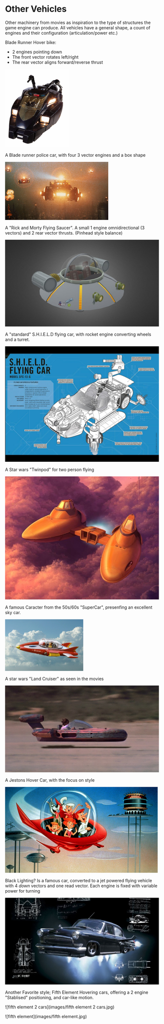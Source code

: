 # Other Vehicles

Other machinery from movies as inspiration to the type of structures the game engine can produce. All vehicles have a general shape, a count of engines and their configuration (articulation/power etc.)

Blade Runner Hover bike:

+ 2 engines pointing down
+ The front vector rotates left/right
+ The rear vector aligns forward/reverse thrust

<img src="images/judge dredd bike.jpg" alt="judge dredd bike" style="zoom: 25%;" />



A Blade runner police car, with four 3 vector engines and a box shape

<img src="images/p07tnm1h.webp" alt="p07tnm1h" style="zoom: 33%;" />



A "Rick and Morty Flying Saucer". A small 1 engine omnidirectional (3 vectors) and 2 rear vector thrusts. (Pinhead style balance)

<img src="images/rick and morty vehicle.jpeg" alt="rick and morty vehicle" style="zoom: 50%;" />



A "standard" S.H.I.E.L.D flying car, with rocket engine converting wheels and a turret.

<img src="images/shield flying car.jpg" alt="shield flying car" style="zoom: 50%;" />

A Star wars "Twinpod" for two person flying

<img src="images/storm iv twinpod.jpg" alt="storm iv twinpod" style="zoom:80%;" />

A famous Caracter from the 50s/60s "SuperCar", presenfing an excellent sky car.

<img src="images/supercar.jpg" alt="supercar" style="zoom: 25%;" />

A star wars "Land Cruiser" as seen in the movies

<img src="images/sw land cruiser.jpeg" alt="sw land cruiser" style="zoom: 67%;" />

A Jestons Hover Car, with the focus on style

<img src="images/the-jetsons.jpg" alt="the-jetsons" style="zoom:50%;" />

Black Lighting? Is a famous car, converted to a jet powered flying vehicle with 4 _down_ vectors and one read vector. Each engine is fixed with variable power for turning

![black-lightning-gaz-volga-russians-1707508-1920x1080](images/black-lightning-gaz-volga-russians-1707508-1920x1080.jpg)

Another Favorite style; Fifth Element Hovering cars, offering a 2 engine "Stablised" positioning, and car-like motion.

![fifth element 2 cars](images/fifth element 2 cars.jpg)

![fifth element](images/fifth element.jpg)
